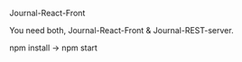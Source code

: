 Journal-React-Front

You need both, Journal-React-Front & Journal-REST-server.

npm install -> npm start
